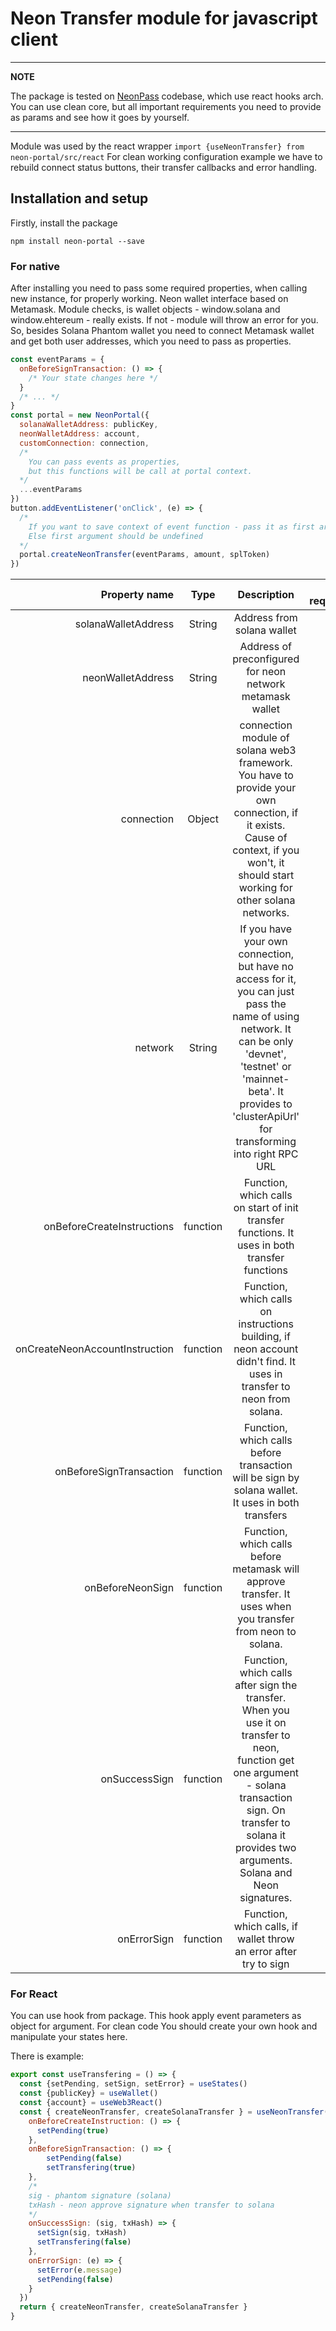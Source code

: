 # Neon Transfer module for javascript client

---
**NOTE**

The package is tested on [NeonPass](https://neonpass.live/) codebase, which use react hooks arch.
You can use clean core, but all important requirements you need to provide as params and see how it goes by yourself.

---

Module was used by the react wrapper `import {useNeonTransfer} from neon-portal/src/react`
For clean working configuration example we have to rebuild connect status buttons, their transfer callbacks and error handling.

## Installation and setup

Firstly, install the package

`npm install neon-portal --save`

### For native

After installing you need to pass some required properties, when calling new instance, for properly working. Neon wallet interface based on Metamask. Module checks, is wallet objects - window.solana and window.ehtereum - really exists. If not - module will throw an error for you.  So, besides Solana Phantom wallet you need to connect Metamask wallet and get both user addresses, which you need to pass as properties.

```javascript
const eventParams = {
  onBeforeSignTransaction: () => {
    /* Your state changes here */
  }
  /* ... */
}
const portal = new NeonPortal({
  solanaWalletAddress: publicKey,
  neonWalletAddress: account,
  customConnection: connection,
  /*
    You can pass events as properties,  
    but this functions will be call at portal context.  
  */
  ...eventParams
})
button.addEventListener('onClick', (e) => {
  /* 
    If you want to save context of event function - pass it as first argument  
    Else first argument should be undefined
  */
  portal.createNeonTransfer(eventParams, amount, splToken)
})
```

| Property name                   | Type       |      Description      | is required |
|--------------------------------:|:----------:|:---------------------:|------------:|
| solanaWalletAddress | String | Address from solana wallet | true |
| neonWalletAddress | String | Address of preconfigured for neon network metamask wallet | true |
| connection | Object | connection module of solana web3 framework. You have to provide your own connection, if it exists. Cause of context, if you won't, it should start working for other solana networks.  | false |
| network | String | If you have your own connection, but have no access for it, you can just pass the name of using network. It can be only 'devnet', 'testnet' or 'mainnet-beta'. It provides to 'clusterApiUrl' for transforming into right RPC URL | false |
| onBeforeCreateInstructions | function | Function, which calls on start of init transfer functions. It uses in both transfer functions | false |
| onCreateNeonAccountInstruction | function | Function, which calls on instructions building, if neon account didn't find. It uses in transfer to neon from solana. | false |
| onBeforeSignTransaction | function | Function, which calls before transaction will be sign by solana wallet. It uses in both transfers | false |
| onBeforeNeonSign | function | Function, which calls before metamask will approve transfer. It uses when you transfer from neon to solana. | false |
| onSuccessSign | function | Function, which calls after sign the transfer. When you use it on transfer to neon, function get one argument - solana transaction sign. On transfer to solana it provides two arguments. Solana and Neon signatures. | false |
| onErrorSign | function | Function, which calls, if wallet throw an error after try to sign | false |


### For React

You can use hook from package. This hook apply event parameters as object for argument. For clean code You should create your own hook and manipulate your states here.


There is example:


``` javascript
export const useTransfering = () => {
  const {setPending, setSign, setError} = useStates()
  const {publicKey} = useWallet()
  const {account} = useWeb3React()
  const { createNeonTransfer, createSolanaTransfer } = useNeonTransfer({
    onBeforeCreateInstruction: () => {
      setPending(true)
    },
    onBeforeSignTransaction: () => {
        setPending(false)
        setTransfering(true)
    },
    /*
    sig - phantom signature (solana)
    txHash - neon approve signature when transfer to solana
    */
    onSuccessSign: (sig, txHash) => {
      setSign(sig, txHash)
      setTransfering(false)
    },
    onErrorSign: (e) => {
      setError(e.message)
      setPending(false)
    }
  })
  return { createNeonTransfer, createSolanaTransfer }
}
```
